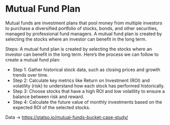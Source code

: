 # Mutual Fund Plan

Mutual funds are investment plans that pool money from multiple investors to purchase a diversified portfolio of stocks, bonds, and other securities, managed by professional fund managers. A mutual fund plan is created by selecting the stocks where an investor can benefit in the long term. 

Steps:
A mutual fund plan is created by selecting the stocks where an investor can benefit in the long term. Here’s the process we can follow to create a mutual fund plan:

- Step 1: Gather historical stock data, such as closing prices and growth trends over time.
- Step 2: Calculate key metrics like Return on Investment (ROI) and volatility (risk) to understand how each stock has performed historically.
- Step 3: Choose stocks that have a high ROI and low volatility to ensure a balance between risk and reward.
- Step 4: Calculate the future value of monthly investments based on the expected ROI of the selected stocks.

Data -> https://statso.io/mutual-funds-bucket-case-study/


